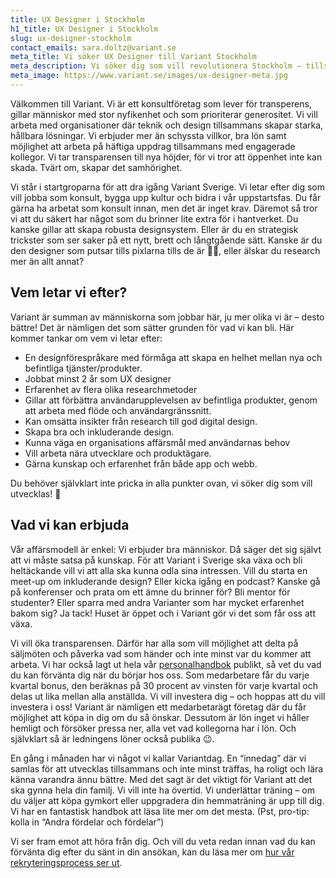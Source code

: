 ```yaml
---
title: UX Designer i Stockholm
h1_title: UX Designer i Stockholm
slug: ux-designer-stockholm
contact_emails: sara.doltz@variant.se
meta_title: Vi söker UX Designer till Variant Stockholm
meta_description: Vi söker dig som vill revolutionera Stockholm – tillsammans med andra och tillsammans med oss!
meta_image: https://www.variant.se/images/ux-designer-meta.jpg
---
```


Välkommen till Variant. Vi är ett konsultföretag som lever för transperens, gillar människor med stor nyfikenhet och som prioriterar generositet. Vi vill arbeta med organisationer där teknik och design tillsammans skapar starka, hållbara lösningar. Vi erbjuder mer än schyssta villkor, bra lön samt möjlighet att arbeta på häftiga uppdrag tillsammans med engagerade kollegor. Vi tar transparensen till nya höjder, för vi tror att öppenhet inte kan skada. Tvärt om, skapar det samhörighet.

Vi står i startgroparna för att dra igång Variant Sverige. Vi letar efter dig som vill jobba som konsult, bygga upp kultur och bidra i vår uppstartsfas. Du får gärna ha arbetat som konsult innan, men det är inget krav. Däremot så tror vi att du säkert har något som du brinner lite extra för i hantverket. Du kanske gillar att skapa robusta designsystem. Eller är du en strategisk trickster som ser saker på ett nytt, brett och långtgående sätt. Kanske är du den designer som putsar tills pixlarna tills de är 👌🏻, eller älskar du research mer än allt annat?

## Vem letar vi efter?

Variant är summan av människorna som jobbar här, ju mer olika vi är – desto bättre! Det är nämligen det som sätter grunden för vad vi kan bli. Här kommer tankar om vem vi letar efter:

- En designförespråkare med förmåga att skapa en helhet mellan nya och befintliga tjänster/produkter.
- Jobbat minst 2 år som UX designer
- Erfarenhet av flera olika researchmetoder
- Gillar att förbättra användarupplevelsen av befintliga produkter, genom att arbeta med flöde och användargränssnitt.
- Kan omsätta insikter från research till god digital design.
- Skapa bra och inkluderande design.
- Kunna väga en organisations affärsmål med användarnas behov
- Vill arbeta nära utvecklare och produktägare.
- Gärna kunskap och erfarenhet från både app och webb.

Du behöver självklart inte pricka in alla punkter ovan, vi söker dig som vill utvecklas! 🌱

## Vad vi kan erbjuda

Vår affärsmodell är enkel: Vi erbjuder bra människor. Då säger det sig självt att vi måste satsa på kunskap. För att Variant i Sverige ska växa och bli heltäckande vill vi att alla ska kunna odla sina intressen. Vill du starta en meet-up om inkluderande design? Eller kicka igång en podcast? Kanske gå på konferenser och prata om ett ämne du brinner för? Bli mentor för studenter? Eller sparra med andra Varianter som har mycket erfarenhet bakom sig? Ja tack! Huset är öppet och i Variant gör vi det som får oss att växa.

Vi vill öka transparensen. Därför har alla som vill möjlighet att delta på säljmöten och påverka vad som händer och inte minst var du kommer att arbeta. Vi har också lagt ut hela vår [personalhandbok](https://handbook.variant.se/) publikt, så vet du vad du kan förvänta dig när du börjar hos oss. Som medarbetare får du varje kvartal bonus, den beräknas på 30 procent av vinsten för varje kvartal och delas ut lika mellan alla anställda. Vi vill investera dig – och hoppas att du vill investera i oss! Variant är nämligen ett medarbetarägt företag där du får möjlighet att köpa in dig om du så önskar. Dessutom är lön inget vi håller hemligt och försöker pressa ner, alla vet vad kollegorna har i lön. Och självklart så är ledningens löner också publika 😉.

En gång i månaden har vi något vi kallar Variantdag. En “innedag” där vi samlas för att utvecklas tillsammans och inte minst träffas, ha roligt och lära känna varandra ännu bättre. Med det sagt är det viktigt för Variant att det ska gynna hela din familj. Vi vill inte ha övertid. Vi underlättar träning – om du väljer att köpa gymkort eller uppgradera din hemmaträning är upp till dig. Vi har en fantastisk handbok att läsa lite mer om det mesta. (Pst, pro-tip: kolla in “Andra fördelar och fördelar”)

Vi ser fram emot att höra från dig. Och vill du veta redan innan vad du kan förvänta dig efter du sänt in din ansökan, kan du läsa mer om [hur vår rekryteringsprocess ser ut](https://handbook.variant.se/#Trinn-i-prosessen).
